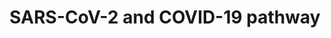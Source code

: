 ---
annotations:
- type: Pathway Ontology
  value: disease pathway
- type: Disease Ontology
  value: COVID-19
- type: Disease Ontology
  value: disease by infectious agent
authors:
- Egonw
- L Dupuis
- Evelo
- AlexanderPico
- MaintBot
- Fehrhart
- Mkutmon
- Eweitz
communities:
- COVID19
description: 'Collaborative project for curation biological processes involved in
  the COVID-19 disease after SARS-Cov-2 infection. It focuses on experimental evidence
  and plays with improved annotation of complexes and with the Evidence and Conclusion
  Ontology. The complexes link to EBI''s Complex Portal, resulting from a collaboration
  with that database at the recent online ELIXIR biohackathon. Editing this pathway
  is (at this moment) coordinated via the wikipathways.slack.com #sarscov2 channel.
  Additionally, please feel free to add suggestions to the discussion page (see the
  tab at the top of this page). The large viral Spike protein (S or surface glycoprotein)
  forms trimers. It interacts with the host''s ACE2 receptor to establish binding
  (Hoffmann et al 2020). There are suggestions for more than one cell entry mechanism,
  with the evidence for ACE2/TMPRSS2 entry being most clear now. Lack of expression
  of TMPRSS2 may explain age differences in COVID19 severity. In this mechanism, to
  enter the virus needs to be primed by the host protease TMPRSS2 that splits the
  Spike protein into 2 peptides S1 and S2. S1 contains the ACE2 receptor binding site,
  S2 binds to the host cell membrane which leads to membrane fusion, the start of
  the uptake process. The ACE2 receptor interaction was also suggested as the start
  of specific lung-damaging effects. Other human genes that may be involved in alternative
  cell uptake mechanisms include CTSL and SLC6A19.'
last-edited: 2021-12-17
organisms:
- Homo sapiens
redirect_from:
- /index.php/Pathway:WP4846
- /instance/WP4846
schema-jsonld:
- '@context': https://schema.org/
  '@id': https://wikipathways.github.io/pathways/WP4846.html
  '@type': Dataset
  creator:
    '@type': Organization
    name: WikiPathways
  description: 'Collaborative project for curation biological processes involved in
    the COVID-19 disease after SARS-Cov-2 infection. It focuses on experimental evidence
    and plays with improved annotation of complexes and with the Evidence and Conclusion
    Ontology. The complexes link to EBI''s Complex Portal, resulting from a collaboration
    with that database at the recent online ELIXIR biohackathon. Editing this pathway
    is (at this moment) coordinated via the wikipathways.slack.com #sarscov2 channel.
    Additionally, please feel free to add suggestions to the discussion page (see
    the tab at the top of this page). The large viral Spike protein (S or surface
    glycoprotein) forms trimers. It interacts with the host''s ACE2 receptor to establish
    binding (Hoffmann et al 2020). There are suggestions for more than one cell entry
    mechanism, with the evidence for ACE2/TMPRSS2 entry being most clear now. Lack
    of expression of TMPRSS2 may explain age differences in COVID19 severity. In this
    mechanism, to enter the virus needs to be primed by the host protease TMPRSS2
    that splits the Spike protein into 2 peptides S1 and S2. S1 contains the ACE2
    receptor binding site, S2 binds to the host cell membrane which leads to membrane
    fusion, the start of the uptake process. The ACE2 receptor interaction was also
    suggested as the start of specific lung-damaging effects. Other human genes that
    may be involved in alternative cell uptake mechanisms include CTSL and SLC6A19.'
  keywords:
  - orf1ab
  - ORF7a
  - nsp12
  - proteins
  - protein E
  - glycoprotein S
  - nsp4
  - polymerase
  - orf1
  - NLRP3
  - TLR7
  - nsp5
  - SLC6A19
  - Integrative stress
  - Pathogenesis
  - envelope
  - ACAT
  - RNA
  - heparan sulfate
  - NSP3-NSP4-NSP6
  - induction and
  - ORF7b
  - protein N
  - Viral RNA synthesis
  - SARS-CoV-2
  - CTSL
  - ORF10
  - HDL
  - SCARB1
  - nsp7
  - 25HC
  - Protein expression
  - nsp16
  - glycoprotein M
  - ubiquitination
  - nsp15
  - nsp6
  - signaling
  - 'Activation of '
  - nsp2
  - Endocytosis
  - ORF14
  - S2 subunit
  - trimer
  - Hijack of
  - complex
  - TMPRSS2
  - ExoN
  - ACE2
  - nucleocapsid
  - glycoprotein
  - NRP1
  - response
  - nsp13
  - 3CL-PRO
  - phosphoprotein
  - inflammasome
  - TMPRSS4
  - FURIN
  - nsp10
  - ORF6
  - membrane
  - ORF8
  - Membrane
  - nsp9
  - nsp8
  - orf1a
  - fusion
  - sphingosine
  - surface
  - 40S
  - dimer
  - recognition complex
  - PL2-PRO
  - Type I interferon
  - ORF3a
  - nsp1
  - protein
  - cholesterol
  - nsp1-40S
  license: CC0
  name: SARS-CoV-2 and COVID-19 pathway
seo: CreativeWork
title: SARS-CoV-2 and COVID-19 pathway
wpid: WP4846
---